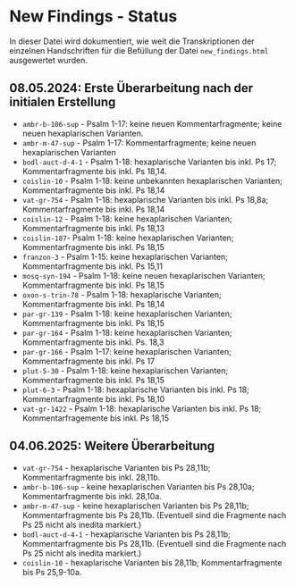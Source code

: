 # New Findings - Status

In dieser Datei wird dokumentiert, wie weit die Transkriptionen der einzelnen Handschriften für die Befüllung der Datei ```new_findings.html``` ausgewertet wurden.

## 08.05.2024: Erste Überarbeitung nach der initialen Erstellung

- ```ambr-b-106-sup``` - Psalm 1-17: keine neuen Kommentarfragmente; keine neuen hexaplarischen Varianten.
- ```ambr-m-47-sup``` - Psalm 1-17: Kommentarfragmente; keine neuen hexaplarischen Varianten
- ```bodl-auct-d-4-1``` - Psalm 1-18: hexaplarische Varianten bis inkl. Ps 17; Kommentarfragmente bis inkl. Ps 18,14.
- ```coislin-10``` - Psalm 1-18: keine unbekannten hexaplarischen Varianten; Kommentarfragmente bis inkl. Ps 18,14
- ```vat-gr-754``` - Psalm 1-18: hexaplarische Varianten bis inkl. Ps 18,8a; Kommentarfragmente bis inkl. Ps 18,14
- ```coislin-12``` - Psalm 1-18: keine hexaplarischen Varianten; Kommentarfragmente bis inkl. Ps 18,13
- ```coislin-187```- Psalm 1-18: keine hexaplarischen Varianten; Kommentarfragmente bis inkl. Ps 18,15
- ```franzon-3``` - Psalm 1-15: keine hexaplarischen Varianten; Kommentarfragmente bis inkl. Ps 15,11
- ```mosq-syn-194``` - Psalm 1-18: keine neuen hexaplarischen Varianten; Kommentarfragmente bis inkl. Ps 18,15
- ```oxon-s-trin-78``` - Psalm 1-18: hexaplarische Varianten; Kommentarfragmente bis inkl. Ps 18,14
- ```par-gr-139``` - Psalm 1-18: keine hexaplarischen Varianten; Kommentarfragmente bis inkl. Ps 18,15
- ```par-gr-164``` - Psalm 1-18: keine hexaplarischen Varianten; Kommentarfragmente bis inkl. Ps. 18,3
- ```par-gr-166``` - Psalm 1-17: keine hexaplarischen Varianten; Kommentarfragmente bis inkl. Ps 17
- ```plut-5-30``` - Psalm 1-18: keine hexaplarischen Varianten; Kommentarfragmente bis inkl. Ps 18,15
- ```plut-6-3``` - Psalm 1-18: hexaplarische Varianten bis inkl. Ps 18; Kommentarfragmente bis inkl. Ps 18,10
- ```vat-gr-1422``` - Psalm 1-18: hexaplarische Varianten bis inkl. Ps 18; Kommentarfragemente bis inkl. Ps 18,15

## 04.06.2025: Weitere Überarbeitung

- ```vat-gr-754``` - hexaplarische Varianten bis Ps 28,11b; Kommentarfragmente bis inkl. 28,11b.
- ```ambr-b-106-sup``` - keine hexaplarischen Varianten bis Ps 28,10a; Kommentarfragmente bis inkl. 28,10a.
- ```ambr-m-47-sup``` - keine hexaplarischen Varianten bis Ps 28,11b; Kommentarfragmente bis Ps 28,11b. (Eventuell sind die Fragmente nach Ps 25 nicht als inedita markiert.)
- ```bodl-auct-d-4-1``` - hexaplarische Varianten bis Ps 28,11b; Kommentarfragmente bis Ps 28,11b. (Eventuell sind die Fragmente nach Ps 25 nicht als inedita markiert.)
- ```coislin-10``` - hexaplarische Varianten bis 28,11b; Kommentarfragmente bis Ps 25,9-10a.
